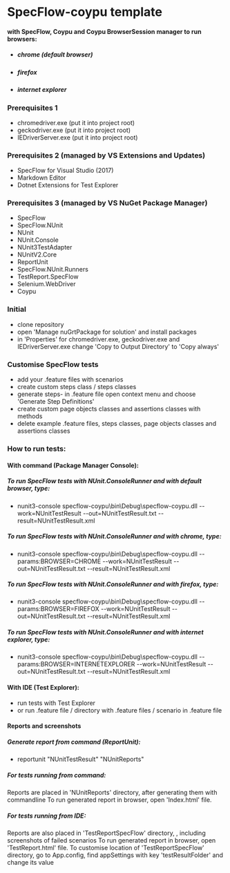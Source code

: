 ﻿# SpecFlow-coypu template
#### with SpecFlow, Coypu and Coypu BrowserSession manager to run browsers:
* ##### chrome (default browser)
* ##### firefox
* ##### internet explorer

### Prerequisites 1
* chromedriver.exe (put it into project root)
* geckodriver.exe (put it into project root)
* IEDriverServer.exe (put it into project root)

### Prerequisites 2 (managed by VS Extensions and Updates)
* SpecFlow for Visual Studio (2017)
* Markdown Editor
* Dotnet Extensions for Test Explorer

### Prerequisites 3 (managed by VS NuGet Package Manager)
* SpecFlow
* SpecFlow.NUnit
* NUnit
* NUnit.Console
* NUnit3TestAdapter
* NUnitV2.Core
* ReportUnit
* SpecFlow.NUnit.Runners
* TestReport.SpecFlow
* Selenium.WebDriver
* Coypu

### Initial
* clone repository
* open 'Manage nuGrtPackage for solution' and install packages
* in 'Properties' for chromedriver.exe, geckodriver.exe and IEDriverServer.exe change 'Copy to Output Directory' to 'Copy always'

### Customise SpecFlow tests
* add your .feature files with scenarios
* create custom steps class / steps classes
* generate steps- in .feature file open context menu and choose 'Generate Step Definitions'
* create custom page objects classes and assertions classes with methods
* delete example .feature files, steps classes, page objects classes and assertions classes

### How to run tests:
#### With command (Package Manager Console):

##### To run SpecFlow tests with NUnit.ConsoleRunner and with default browser, type:
* nunit3-console specflow-coypu\bin\Debug\specflow-coypu.dll --work=NUnitTestResult --out=NUnitTestResult.txt --result=NUnitTestResult.xml

##### To run SpecFlow tests with NUnit.ConsoleRunner and with chrome, type:
* nunit3-console specflow-coypu\bin\Debug\specflow-coypu.dll --params:BROWSER=CHROME --work=NUnitTestResult --out=NUnitTestResult.txt --result=NUnitTestResult.xml

##### To run SpecFlow tests with NUnit.ConsoleRunner and with firefox, type:
* nunit3-console specflow-coypu\bin\Debug\specflow-coypu.dll --params:BROWSER=FIREFOX --work=NUnitTestResult --out=NUnitTestResult.txt --result=NUnitTestResult.xml

##### To run SpecFlow tests with NUnit.ConsoleRunner and with internet explorer, type:
* nunit3-console specflow-coypu\bin\Debug\specflow-coypu.dll --params:BROWSER=INTERNETEXPLORER --work=NUnitTestResult --out=NUnitTestResult.txt --result=NUnitTestResult.xml

#### With IDE (Test Explorer):
* run tests with Test Explorer
* or run .feature file / directory with .feature files / scenario in .feature file

#### Reports and screenshots
##### Generate report from command (ReportUnit):
* reportunit "NUnitTestResult" "NUnitReports"

##### For tests running from command: 
Reports are placed in 'NUnitReports' directory, after generating them with commandline
To run generated report in browser, open 'Index.html' file.

##### For tests running from IDE: 
Reports are also placed in 'TestReportSpecFlow' directory, , including screenshots of failed scenarios
To run generated report in browser, open 'TestReport.html' file.
To customise location of 'TestReportSpecFlow' directory, go to App.config, find appSettings with key 'testResultFolder' and change its value

